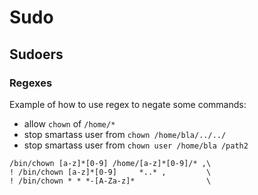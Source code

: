 # Sudo

## Sudoers

### Regexes

Example of how to use regex to negate some commands:
- allow `chown` of `/home/*`
- stop smartass user from `chown /home/bla/../../`
- stop smartass user from `chown user /home/bla /path2`
```
/bin/chown [a-z]*[0-9] /home/[a-z]*[0-9]/* ,\
! /bin/chown [a-z]*[0-9]     *..* ,         \
! /bin/chown * * *-[A-Za-z]*                \
```
